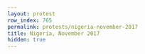 ```yaml
---
layout: protest
row_index: 765
permalink: protests/nigeria-november-2017
title: Nigeria, November 2017
hidden: true
---
```

